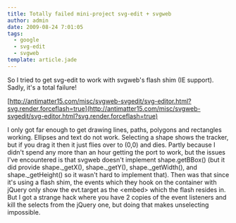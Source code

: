 ```yaml
---
title: Totally failed mini-project svg-edit + svgweb
author: admin
date: 2009-08-24 7:01:05
tags: 
  - google
  - svg-edit
  - svgweb
template: article.jade
---
```


So I tried to get svg-edit to work with svgweb's flash shim (IE support). Sadly, it's a total failure!

[http://antimatter15.com/misc/svgweb-svgedit/svg-editor.html?svg.render.forceflash=true](http://antimatter15.com/misc/svgweb-svgedit/svg-editor.html?svg.render.forceflash=true)

I only got far enough to get drawing lines, paths, polygons and rectangles working. Ellipses and text do not work. Selecting a shape shows the tracker, but if you drag it then it just flies over to (0,0) and dies. Partly because I didn't spend any more than an hour getting the port to work, but the issues I've encountered is that svgweb doesn't implement shape.getBBox() (but it did provide shape._getX(), shape._getY(), shape._getWidth(), and shape._getHeight() so it wasn't hard to implement that). Then was that since it's using a flash shim, the events which they hook on the container with jQuery only show the evt.target as the &lt;embed&gt; which the flash resides in. But I got a strange hack where you have 2 copies of the event listeners and kill the selects from the jQuery one, but doing that makes unselecting impossible.
